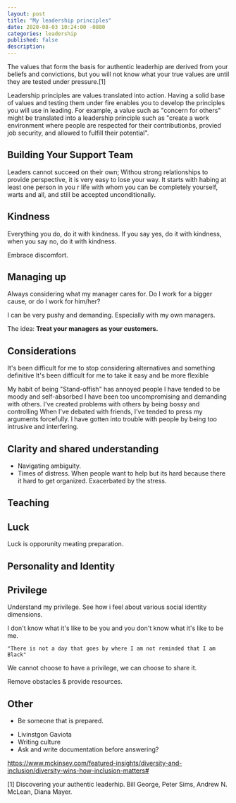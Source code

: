 ```yaml
---
layout: post
title: "My leadership principles"
date: 2020-08-03 10:24:00 -0800
categories: leadership
published: false
description:
---
```


The values that form the basis for authentic leaderhip are derived from your beliefs and convictions, but you will not know what your true values are until they are tested under pressure.[1]

Leadership principles are values translated into action. Having a solid base of values and testing them under fire enables you to develop the principles you will use in leading. For example, a value such as "concern for others" might be translated into a leadership principle such as "create a work environment where people are respected for their contributionbs, provied job security, and allowed to fulfill their potential".

## Building Your Support Team
Leaders cannot succeed on their own; Withou strong relationships to provide perspective, it is very easy to lose your way.  It starts with habing at least one person in you r life with whom you can be completely yourself, warts and all, and still be accepted unconditionally.

## Kindness
Everything you do, do it with kindness. If you say yes, do it with kindness, when you say no, do it with kindness.


Embrace discomfort.

## Managing up
Always considering what my manager cares for. Do I work for a bigger cause, or do I work for him/her?

I can be very pushy and demanding. Especially with my own managers.

The idea: **Treat your managers as your customers.**

## Considerations
It's been difficult for me to stop considering alternatives and something definitive
It's been difficult for me to take it easy and be more flexible

My habit of being "Stand-offish" has annoyed people
I have tended to be moody and self-absorbed
I have been too uncompromising and demanding with others.
I've created problems with others by being bossy and controlling
When I've debated with friends, I've tended to press my arguments forcefully.
I have gotten into trouble with people by being too intrusive and interfering.

## Clarity and shared understanding
* Navigating ambiguity.
* Times of distress. When people want to help but its hard because there it hard to get organized. Exacerbated by the stress.

## Teaching

## Luck

Luck is opporunity meating preparation.

## Personality and Identity

## Privilege

Understand my privilege. See how i feel about various social identity dimensions.

I don't know what it's like to be you and you don't know what it's like to be me.

    "There is not a day that goes by where I am not reminded that I am Black"

We cannot choose to have a privilege, we can choose to share it. 

Remove obstacles & provide resources.

## Other

- Be someone that is prepared.

* Livinstgon Gaviota
* Writing culture
* Ask and write documentation before answering?

https://www.mckinsey.com/featured-insights/diversity-and-inclusion/diversity-wins-how-inclusion-matters#

[1] Discovering your authentic leaderhip. Bill George, Peter Sims, Andrew N. McLean, Diana Mayer.
